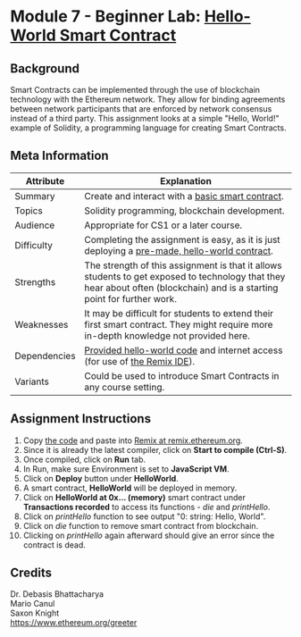 # Module 7 - Beginner Lab: [Hello-World Smart Contract][hello-world]

## Background
Smart Contracts can be implemented through the use of blockchain technology with the Ethereum network. They allow for binding agreements between network participants that are enforced by network consensus instead of a third party. This assignment looks at a simple "Hello, World!" example of Solidity, a programming language for creating Smart Contracts.

## Meta Information
| Attribute | Explanation |
| - | - |
| Summary | Create and interact with a [basic smart contract][hello-world]. |
| Topics  | Solidity programming, blockchain development. |
| Audience | Appropriate for CS1 or a later course. |
| Difficulty | Completing the assignment is easy, as it is just deploying a [pre-made, hello-world contract][hello-world]. |
| Strengths | The strength of this assignment is that it allows students to get exposed to technology that they hear about often (blockchain) and is a starting point for further work. |
| Weaknesses | It may be difficult for students to extend their first smart contract. They might require more in-depth knowledge not provided here. |
| Dependencies | [Provided hello-world code][hello-world] and internet access (for use of [the Remix IDE][Remix]). |
| Variants | Could be used to introduce Smart Contracts in any course setting. |

## Assignment Instructions
1. Copy [the code][hello-world] and paste into [Remix at remix.ethereum.org][Remix].
2. Since it is already the latest compiler, click on **Start to compile (Ctrl-S)**.
3. Once compiled, click on **Run** tab.
4. In Run, make sure Environment is set to **JavaScript VM**.
5. Click on **Deploy** button under **HelloWorld**.
6. A smart contract, **HelloWorld** will be deployed in memory.
7. Click on **HelloWorld at 0x... (memory)** smart contract under **Transactions recorded** to access its functions - _die_ and _printHello_.
8. Click on _printHello_ function to see output "0: string: Hello, World".
9. Click on _die_ function to remove smart contract from blockchain.
10. Clicking on _printHello_ again afterward should give an error since the contract is dead.

## Credits
Dr. Debasis Bhattacharya  
Mario Canul  
Saxon Knight  
https://www.ethereum.org/greeter  

[Remix]: https://remix.ethereum.org
[hello-world]: https://github.com/UHMC/module-7-lab-beginner/blob/master/hello-world.sol
